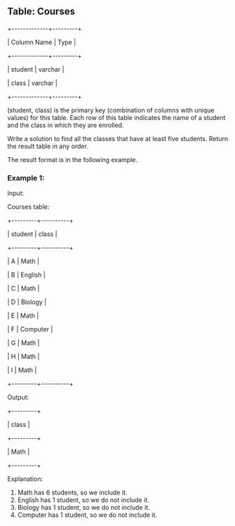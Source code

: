 ## Table: Courses

+-------------+---------+

| Column Name | Type    |

+-------------+---------+

| student     | varchar |

| class       | varchar |

+-------------+---------+

(student, class) is the primary key (combination of columns with unique values) for this table.
Each row of this table indicates the name of a student and the class in which they are enrolled.
 
Write a solution to find all the classes that have at least five students.
Return the result table in any order.

The result format is in the following example. 

### Example 1:

Input: 

Courses table:

+---------+----------+

| student | class    |

+---------+----------+

| A       | Math     |

| B       | English  |

| C       | Math     |

| D       | Biology  |

| E       | Math     |

| F       | Computer |

| G       | Math     |

| H       | Math     |

| I       | Math     |

+---------+----------+

Output: 

+---------+

| class   |

+---------+

| Math    |

+---------+

Explanation: 
1. Math has 6 students, so we include it.
2. English has 1 student, so we do not include it.
3. Biology has 1 student, so we do not include it.
4. Computer has 1 student, so we do not include it.
